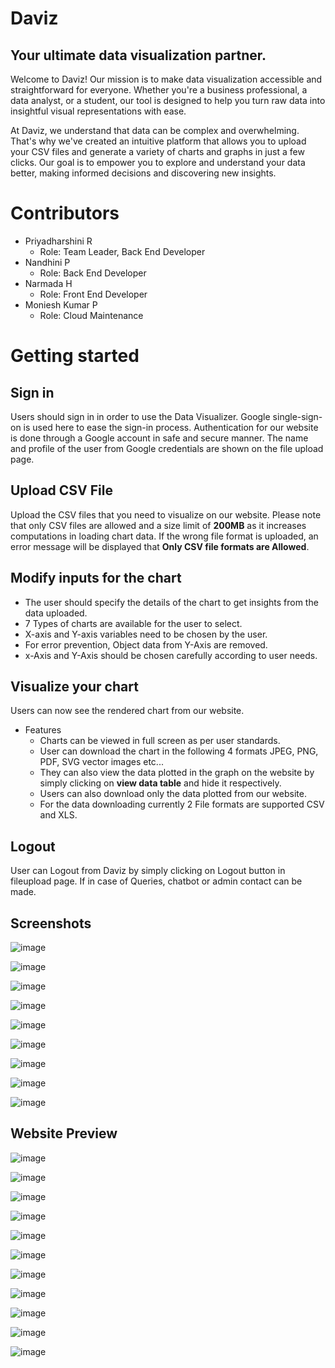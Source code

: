 # Daviz
## Your ultimate data visualization partner.
Welcome to Daviz! Our mission is to make data visualization accessible and straightforward for everyone. Whether you're a business professional, a data analyst, or a student, our tool is designed to help you turn raw data into insightful visual representations with ease.

At Daviz, we understand that data can be complex and overwhelming. That's why we've created an intuitive platform that allows you to upload your CSV files and generate a variety of charts and graphs in just a few clicks. Our goal is to empower you to explore and understand your data better, making informed decisions and discovering new insights.
# Contributors
- Priyadharshini R
  * Role: Team Leader, Back End Developer
- Nandhini P
  * Role: Back End Developer
- Narmada H
  * Role: Front End Developer
- Moniesh Kumar P
  * Role: Cloud Maintenance 
# Getting started
## Sign in
Users should sign in in order to use the Data Visualizer. Google single-sign-on is used here to ease the sign-in process. Authentication for our website is done through a Google account in safe and secure manner. The name and profile of the user from Google credentials are shown on the file upload page.
## Upload CSV File
Upload the CSV files that you need to visualize on our website. Please note that only CSV files are allowed and a size limit of **200MB** as it increases computations in loading chart data. If the wrong file format is uploaded, an error message will be displayed that **Only CSV file formats are Allowed**.
## Modify inputs for the chart 
- The user should specify the details of the chart to get insights from the data uploaded.
- 7 Types of charts are available for the user to select.
- X-axis and Y-axis variables need to be chosen by the user.
- For error prevention, Object data from Y-Axis are removed.
- x-Axis and Y-Axis should be chosen carefully according to user needs.
## Visualize your chart
Users can now see the rendered chart from our website.
- Features
  * Charts can be viewed in full screen as per user standards.
  * User can download the chart in the following 4 formats JPEG, PNG, PDF, SVG vector images etc...
  * They can also view the data plotted in the graph on the website by simply clicking on **view data table** and hide it respectively.
  * Users can also download only the data plotted from our website.
  * For the data downloading currently 2 File formats are supported CSV and XLS.
## Logout
User can Logout from Daviz by simply clicking on Logout button in fileupload page.
If in case of Queries, chatbot or admin contact can be made.
## Screenshots

![image](https://github.com/PRIYADHARSHINI-25/Daviz_App/assets/162294888/9fe34aca-08e1-4979-a440-7dabbae172b0)

![image](https://github.com/PRIYADHARSHINI-25/Daviz_App/assets/162294888/3f983476-e339-4ab1-8938-359d820cf20d)

![image](https://github.com/PRIYADHARSHINI-25/Daviz_App/assets/162294888/13e0721b-b027-4ec7-addb-4e88a5cd1724)

![image](https://github.com/PRIYADHARSHINI-25/Daviz_App/assets/162294888/d74aeff5-e8b0-4386-a72a-5402f4654c17)

![image](https://github.com/PRIYADHARSHINI-25/Daviz_App/assets/162294888/6084928d-9f8f-4629-b5db-55c2f4e9b9a2)

![image](https://github.com/PRIYADHARSHINI-25/Daviz_App/assets/162294888/31219f75-347d-4fa7-b609-dbe4b9d9017e)

![image](https://github.com/PRIYADHARSHINI-25/Daviz_App/assets/162294888/fdae8057-b333-4aef-92d5-0a0b07dbca5b)

![image](https://github.com/PRIYADHARSHINI-25/Daviz_App/assets/162294888/2c86f24f-9088-4484-be08-b28217a14442)

![image](https://github.com/PRIYADHARSHINI-25/Daviz_App/assets/162294888/2cfe83eb-ca20-4798-8dc6-d5945beafbea)

## Website Preview

![image](https://github.com/PRIYADHARSHINI-25/Daviz_App/assets/162294888/1dbee5ef-0a65-40ef-8553-195163f1f060)

![image](https://github.com/PRIYADHARSHINI-25/Daviz_App/assets/162294888/d179e677-cade-4de2-8df5-3c456b17750b)

![image](https://github.com/PRIYADHARSHINI-25/Daviz_App/assets/162294888/422e2931-5f3a-419b-afbe-486a9bb345cc)

![image](https://github.com/PRIYADHARSHINI-25/Daviz_App/assets/162294888/d68f738f-d7ce-4e29-916d-acfa4ffe2abd)

![image](https://github.com/PRIYADHARSHINI-25/Daviz_App/assets/162294888/0465267f-1573-4929-9cef-fde011d53685)

![image](https://github.com/PRIYADHARSHINI-25/Daviz_App/assets/162294888/fe1cf0a4-0be8-441c-bf22-088dfd5e16dc)

![image](https://github.com/PRIYADHARSHINI-25/Daviz_App/assets/162294888/2ea0a9fc-42d7-4bd2-a2b8-f1af3914ba20)

![image](https://github.com/PRIYADHARSHINI-25/Daviz_App/assets/162294888/bb660ce5-0cc2-47b3-b79c-d6f40abe8457)

![image](https://github.com/PRIYADHARSHINI-25/Daviz_App/assets/162294888/8a2b9c9d-e4a8-420f-94a2-5ceb4178a594)

![image](https://github.com/PRIYADHARSHINI-25/Daviz_App/assets/162294888/a51233d1-398a-49fc-8f38-7c4cff4c4c83)

![image](https://github.com/PRIYADHARSHINI-25/Daviz_App/assets/162294888/5999fb7d-7e25-4405-9948-1d6c6753c0cf)


















